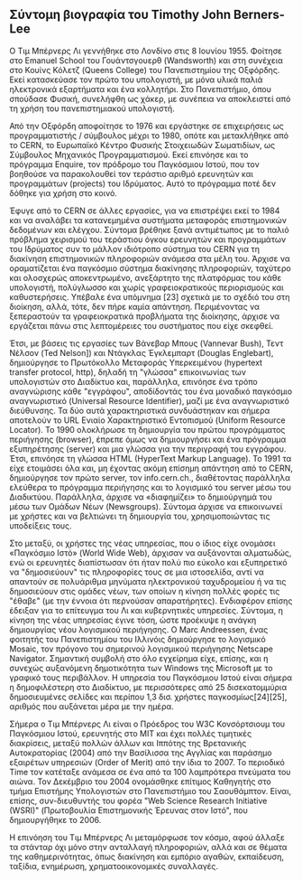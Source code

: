 ## Σύντομη βιογραφία του Timothy John Berners-Lee


Ο Τιμ Μπέρνερς Λι γεννήθηκε στο Λονδίνο στις 8 Ιουνίου 1955. Φοίτησε στο Emanuel School του Γουάντσγουερθ (Wandsworth) και στη συνέχεια στο Κουίνς Κόλετζ (Queens College) του Πανεπιστημίου της Οξφόρδης. Εκεί κατασκεύασε τον πρώτο του υπολογιστή, με μόνα υλικά παλιά ηλεκτρονικά εξαρτήματα και ένα κολλητήρι. Στο Πανεπιστήμιο, όπου σπούδασε Φυσική, συνελήφθη ως χάκερ, με συνέπεια να αποκλειστεί από τη χρήση του πανεπιστημιακού υπολογιστή.

Από την Οξφόρδη αποφοίτησε το 1976 και εργάστηκε σε επιχειρήσεις ως προγραμματιστής / σύμβουλος μέχρι το 1980, οπότε και μετακλήθηκε από το CERN, το Ευρωπαϊκό Κέντρο Φυσικής Στοιχειωδών Σωματιδίων, ως Σύμβουλος Μηχανικός Προγραμματισμού. Εκεί επινόησε και το πρόγραμμα Enquire, τον πρόδρομο του Παγκόσμιου Ιστού, που τον βοηθούσε να παρακολουθεί τον τεράστιο αριθμό ερευνητών και προγραμμάτων (projects) του Ιδρύματος. Αυτό το πρόγραμμα ποτέ δεν δόθηκε για χρήση στο κοινό.

Έφυγε από το CERN σε άλλες εργασίες, για να επιστρέψει εκεί το 1984 και να αναλάβει τα κατανεμημένα συστήματα μεταφοράς επιστημονικών δεδομένων και ελέγχου. Σύντομα βρέθηκε ξανά αντιμέτωπος με το παλιό πρόβλημα χειρισμού του τεράστιου όγκου ερευνητών και προγραμμάτων του Ιδρύματος συν το μάλλον ιδιότροπο σύστημα του CERN για τη διακίνηση επιστημονικών πληροφοριών ανάμεσα στα μέλη του. Άρχισε να οραματίζεται ένα παγκόσμιο σύστημα διακίνησης πληροφοριών, ταχύτερο και ολοσχερώς αποκεντρωμένο, ανεξάρτητο της πλατφόρμας του κάθε υπολογιστή, πολύγλωσσο και χωρίς γραφειοκρατικούς περιορισμούς και καθυστερήσεις. Υπέβαλε ένα υπόμνημα [23] σχετικά με το σχέδιό του στη διοίκηση, αλλά, τότε, δεν πήρε καμία απάντηση. Περιμένοντας να ξεπεραστούν τα γραφειοκρατικά προβλήματα της διοίκησης, άρχισε να εργάζεται πάνω στις λεπτομέρειες του συστήματος που είχε σκεφθεί.

Έτσι, με βάσεις τις εργασίες των Βάνεβαρ Μπους (Vannevar Bush), Τεντ Νέλσον (Ted Nelson]) και Ντάγκλας Έγκλεμπαρτ (Douglas Englebart), δημιούργησε το Πρωτόκολλο Μεταφοράς Υπερκειμένου (hypertext transfer protocol, http), δηλαδή τη "γλώσσα" επικοινωνίας των υπολογιστών στο Διαδίκτυο και, παράλληλα, επινόησε ένα τρόπο αναγνώρισης κάθε "εγγράφου", αποδίδοντάς του ένα μοναδικό παγκόσμιο αναγνωριστικό (Universal Resource Identifier), μαζί με ένα αναγνωριστικό διεύθυνσης. Τα δύο αυτά χαρακτηριστικά συνδυάστηκαν και σήμερα αποτελούν το URL Ενιαίο Χαρακτηριστικό Εντοπισμού (Uniform Resource Locator). Το 1990 ολοκλήρωσε τη δημιουργία του πρώτου προγράμματος περιήγησης (browser), έπρεπε όμως να δημιουργήσει και ένα πρόγραμμα εξυπηρέτησης (server) και μια γλώσσα για την περιγραφή του εγγράφου. Έτσι, επινόησε τη γλώσσα HTML (HyperText Markup Language). Το 1991 τα είχε ετοιμάσει όλα και, μη έχοντας ακόμη επίσημη απάντηση από το CERN, δημιούργησε τον πρώτο server, τον info.cern.ch., διαθέτοντας παράλληλα ελεύθερα το πρόγραμμα περιήγησης και το λογισμικό του server μέσω του Διαδικτύου. Παράλληλα, άρχισε να «διαφημίζει» το δημιούργημά του μέσω των Ομάδων Νέων (Newsgroups). Σύντομα άρχισε να επικοινωνεί με χρήστες και να βελτιώνει τη δημιουργία του, χρησιμοποιώντας τις υποδείξεις τους.

Στο μεταξύ, οι χρήστες της νέας υπηρεσίας, που ο ίδιος είχε ονομάσει «Παγκόσμιο Ιστό» (World Wide Web), άρχισαν να αυξάνονται αλματωδώς, ενώ οι ερευνητές διαπίστωσαν ότι ήταν πολύ πιο εύκολο και εξυπηρετικό να "δημοσιεύουν" τις πληροφορίες τους σε μια ιστοσελίδα, αντί να απαντούν σε πολυάριθμα μηνύματα ηλεκτρονικού ταχυδρομείου ή να τις δημοσιεύουν στις ομάδες νέων, των οποίων η κίνηση πολλές φορές τις "έθαβε" (με την έννοια ότι περνούσαν απαρατήρητες). Ενδιαφέρον επίσης έδειξαν για το επίτευγμα του Λι και κυβερνητικές υπηρεσίες. Σύντομα, η κίνηση της νέας υπηρεσίας έγινε τόση, ώστε προέκυψε η ανάγκη δημιουργίας νέου λογισμικού περιήγησης. Ο Marc Andreessen, ένας φοιτητής του Πανεπιστημίου του Ιλλινόις δημιούργησε το λογισμικό Mosaic, τον πρόγονο του σημερινού λογισμικού περιήγησης Netscape Navigator. Σημαντική συμβολή στο όλο εγχείρημα είχε, επίσης, και η συνεχώς αυξανόμενη δημοτικότητα των Windows της Microsoft με το γραφικό τους περιβάλλον. Η υπηρεσία του Παγκόσμιου Ιστού είναι σήμερα η δημοφιλέστερη στο Διαδίκτυο, με περισσότερες από 25 δισεκατομμύρια δημοσιευμένες σελίδες και περίπου 1,3 δισ. χρήστες παγκοσμίως[24][25], αριθμός που αυξάνεται μέρα με την ημέρα.

Σήμερα ο Τιμ Μπέρνερς Λι είναι ο Πρόεδρος του W3C Κονσόρτσιουμ του Παγκόσμιου Ιστού, ερευνητής στο ΜΙΤ και έχει πολλές τιμητικές διακρίσεις, μεταξύ πολλών άλλων και Ιππότης της Βρετανικής Αυτοκρατορίας (2004) από την Βασίλισσα της Αγγλίας και παράσημο εξαιρέτων υπηρεσιών (Order of Merit) από την ίδια το 2007. Το περιοδικό Time τον κατέταξε ανάμεσα σε ένα από τα 100 λαμπρότερα πνεύματα του αιώνα. Τον Δεκέμβριο του 2004 ονομάσθηκε επίτιμος Καθηγητής στο τμήμα Επιστήμης Υπολογιστών στο Πανεπιστήμιο του Σαουθάμπτον. Είναι, επίσης, συν-διευθυντής του φορέα "Web Science Research Initiative (WSRI)" (Πρωτοβουλία Επιστημονικής Έρευνας στον Ιστό", που δημιουργήθηκε το 2006.

Η επινόηση του Τιμ Μπέρνερς Λι μεταμόρφωσε τον κόσμο, αφού άλλαξε τα στάνταρ όχι μόνο στην ανταλλαγή πληροφοριών, αλλά και σε θέματα της καθημερινότητας, όπως διακίνηση και εμπόριο αγαθών, εκπαίδευση, ταξίδια, ενημέρωση, χρηματοοικονομικές συναλλαγές.
